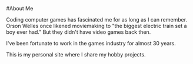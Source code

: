 #About Me

Coding computer games has fascinated me for as long as I can remember. Orson Welles once likened moviemaking to "the biggest electric train set a boy ever had." But they didn't have video games back then. 

I've been fortunate to work in the games industry for almost 30 years.

This is my personal site where I share my hobby projects.
